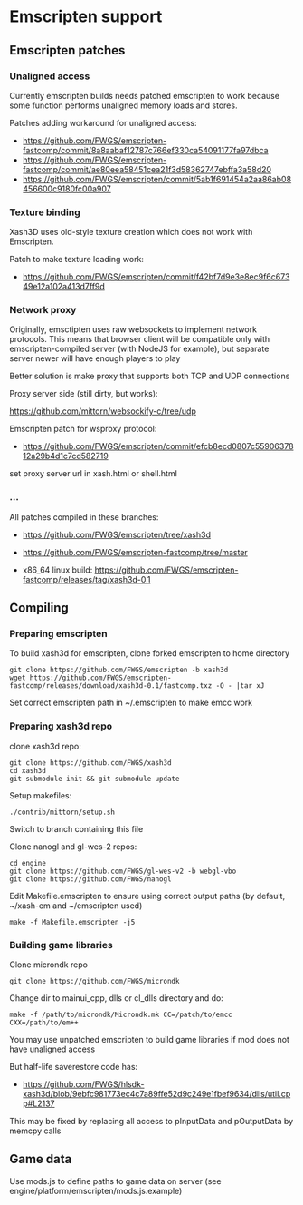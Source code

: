 # Emscripten support

## Emscripten patches

### Unaligned access

Currently emscripten builds needs patched emscripten to work because some function performs unaligned memory loads and stores.

Patches adding workaround for unaligned access:

* https://github.com/FWGS/emscripten-fastcomp/commit/8a8aabaf12787c766ef330ca54091177fa97dbca
* https://github.com/FWGS/emscripten-fastcomp/commit/ae80eea58451cea21f3d58362747ebffa3a58d20
* https://github.com/FWGS/emscripten/commit/5ab1f691454a2aa86ab08456600c9180fc00a907

### Texture binding

Xash3D uses old-style texture creation which does not work with Emscripten.

Patch to make texture loading work:

* https://github.com/FWGS/emscripten/commit/f42bf7d9e3e8ec9f6c67349e12a102a413d7ff9d

### Network proxy

Originally, emsctipten uses raw websockets to implement network protocols.
This means that browser client will be compatible only with emscripten-compiled server (with NodeJS for example),
but separate server newer will have enough players to play

Better solution is make proxy that supports both TCP and UDP connections

Proxy server side (still dirty, but works):

https://github.com/mittorn/websockify-c/tree/udp

Emscripten patch for wsproxy protocol:
* https://github.com/FWGS/emscripten/commit/efcb8ecd0807c5590637812a29b4d1c7cd582719

set proxy server url in xash.html or shell.html

### ...

All patches compiled in these branches:

* https://github.com/FWGS/emscripten/tree/xash3d
* https://github.com/FWGS/emscripten-fastcomp/tree/master

* x86_64 linux build: https://github.com/FWGS/emscripten-fastcomp/releases/tag/xash3d-0.1

## Compiling

### Preparing emscripten

To build xash3d for emscripten, clone forked emscripten to home directory

```
git clone https://github.com/FWGS/emscripten -b xash3d
wget https://github.com/FWGS/emscripten-fastcomp/releases/download/xash3d-0.1/fastcomp.txz -O - |tar xJ
```

Set correct emscripten path in ~/.emscripten to make emcc work

### Preparing xash3d repo

clone xash3d repo:

```
git clone https://github.com/FWGS/xash3d
cd xash3d
git submodule init && git submodule update
```

Setup makefiles:

```
./contrib/mittorn/setup.sh
```

Switch to branch containing this file

Clone nanogl and gl-wes-2 repos:

```
cd engine
git clone https://github.com/FWGS/gl-wes-v2 -b webgl-vbo
git clone https://github.com/FWGS/nanogl
```

Edit Makefile.emscripten to ensure using correct output paths (by default, ~/xash-em and ~/emscripten used)

`make -f Makefile.emscripten -j5`

### Building game libraries

Clone microndk repo

`git clone https://github.com/FWGS/microndk`

Change dir to mainui_cpp, dlls or cl_dlls directory and do:

`make -f /path/to/microndk/Microndk.mk CC=/patch/to/emcc CXX=/path/to/em++`

You may use unpatched emscripten to build game libraries if mod does not have unaligned access

But half-life saverestore code has:
* https://github.com/FWGS/hlsdk-xash3d/blob/9ebfc981773ec4c7a89ffe52d9c249e1fbef9634/dlls/util.cpp#L2137

This may be fixed by replacing all access to pInputData and pOutputData by memcpy calls

## Game data

Use mods.js to define paths to game data on server (see engine/platform/emscripten/mods.js.example)
